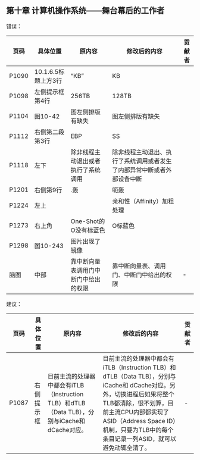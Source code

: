## 第十章 计算机操作系统——舞台幕后的工作者

错误：

| 页码 | 具体位置               | 原内容 | 修改后的内容 | 贡献者 |
| ---- | ---------------------- | ------ | ------------ | ------ |
|P1090|10.1.6.5标题上方3行|“KB”|KB||
|P1098|左侧提示框第4行|256TB|128TB||
|P1104|图10-42|图左侧排版有缺失|图左侧排版有缺失||
|P1112|右侧第二段第3行|EBP|SS||
|P1118|左下|除非线程主动退出或者执行了系统调用|除非线程主动退出、执行了系统调用或者发生了内部异常中断或者外部设备中断||
|P1201|右侧第9行|.轰|呃轰||
|P1224|左上||亲和性（Affinity）加粗处理||
|P1273|右上角|One-Shot的O没有标蓝色|O标蓝色||
|P1298|图10-243|图片出现了镜像|||
| 脑图   | 中部 | 靠中断向量表调用门中断门中给出的权限 | 靠中断向量表、调用门、中断门中给出的权限 | -      |

建议：

| 页码 | 具体位置               | 原内容 | 修改后的内容 | 贡献者 |
| ---- | ---------------------- | ------ | ------------ | ------ |
| P1087   | 右侧提示框 | 目前主流的处理器中都会有iTLB（Instruction TLB）和dTLB（Data TLB），分别与iCache和 dCache对应。 | 目前主流的处理器中都会有iTLB（Instruction TLB）和dTLB（Data TLB），分别与iCache和 dCache对应。另外，切换进程后如果将整个TLB都清除，很不划算，目前主流CPU内部都实现了ASID（Address Space ID）机制，只要为TLB中的每个条目记录一列ASID，就可以避免动辄全清了。 | -      |

